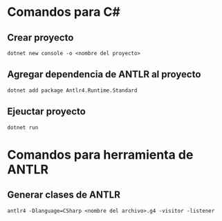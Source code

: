 # Comandos para C#
## Crear proyecto
	dotnet new console -o <nombre del proyecto>

## Agregar dependencia de ANTLR al proyecto
	dotnet add package Antlr4.Runtime.Standard

## Ejeuctar proyecto
	dotnet run


# Comandos para herramienta de ANTLR
## Generar clases de ANTLR
	antlr4 -Dlanguage=CSharp <nombre del archivo>.g4 -visitor -listener
